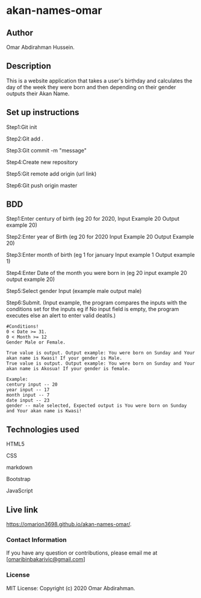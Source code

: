 # akan-names-omar

## Author
Omar Abdirahman Hussein.

## Description
This is a website application that takes a user's birthday and calculates the day of the week they were born and then depending on their gender outputs their Akan Name.

## Set up instructions
Step1:Git init

Step2:Git add .

Step3:Git commit -m "message"

Step4:Create new repository

Step5:Git remote add origin (url link)

Step6:Git push origin master

## BDD
  Step1:Enter century of birth (eg 20 for 2020, Input Example 20 Output example 20)

  Step2:Enter year of Birth (eg 20 for 2020 Input Example 20 Output Example 20)

  Step3:Enter month of birth (eg 1 for january Input example 1 Output example 1)

  Step4:Enter Date of the month you were born in (eg 20 input example 20 output example 20)

  Step5:Select gender Input (example male output male)

  Step6:Submit. (Input example, the program compares the inputs with the conditions set for the inputs eg if No input field is empty, the program executes else an   alert to enter valid deatils.)
    
    #Conditions!
    0 < Date >= 31.
    0 < Month >= 12
    Gender Male or Female.

    True value is output. Output example: You were born on Sunday and Your akan name is Kwasi! If your gender is Male.
    True value is output. Output example: You were born on Sunday and Your akan name is Akosua! If your gender is female.
    
    Example:
    century input -- 20
    year input -- 17
    month input -- 7
    date input -- 23
    gender -- male selected, Expected output is You were born on Sunday and Your akan name is Kwasi!

## Technologies used
HTML5

CSS

markdown

Bootstrap

JavaScript
 
## Live link
https://omarion3698.github.io/akan-names-omar/.

### Contact Information
If you have any question or contributions, please email me at [omaribinbakarivic@gmail.com]

### License
MIT License:
Copyright (c) 2020 Omar Abdirahman.
